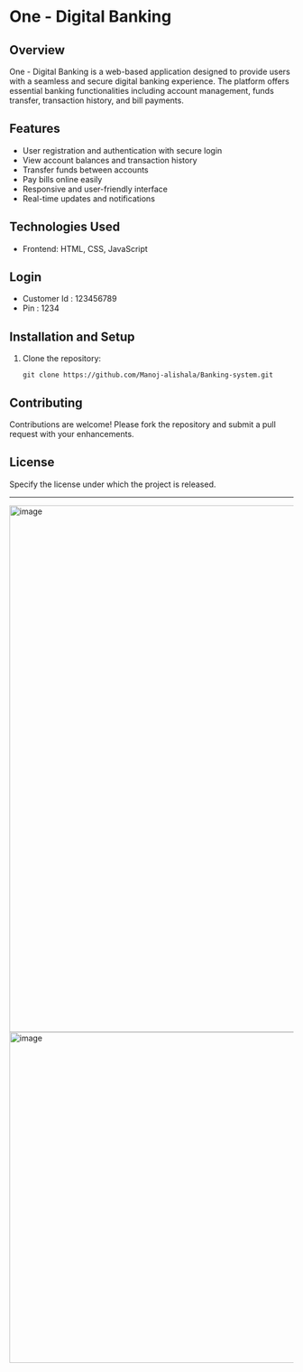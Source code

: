 # One - Digital Banking

## Overview
One - Digital Banking is a web-based application designed to provide users with a seamless and secure digital banking experience. The platform offers essential banking functionalities including account management, funds transfer, transaction history, and bill payments.


## Features
- User registration and authentication with secure login
- View account balances and transaction history
- Transfer funds between accounts
- Pay bills online easily
- Responsive and user-friendly interface
- Real-time updates and notifications

## Technologies Used
- Frontend: HTML, CSS, JavaScript

## Login
- Customer Id : 123456789
- Pin : 1234

## Installation and Setup
1. Clone the repository:
   ```
   git clone https://github.com/Manoj-alishala/Banking-system.git
   ```


## Contributing
Contributions are welcome! Please fork the repository and submit a pull request with your enhancements.

## License
Specify the license under which the project is released.

***

<img width="1858" height="933" alt="image" src="https://github.com/user-attachments/assets/79328cac-e7f0-44e8-b7cb-e29e23da3316" />


<img width="1601" height="586" alt="image" src="https://github.com/user-attachments/assets/2f25fdf8-e2cf-49dd-a245-46078efafed1" />






